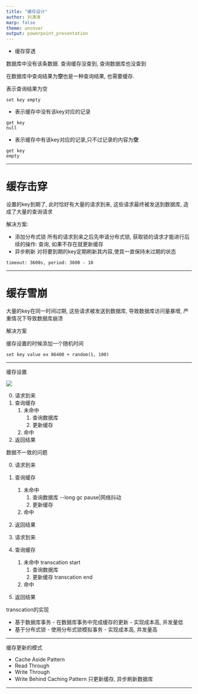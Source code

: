 ```yaml
---
title: "缓存设计"
author: 刘涛涛
marp: false
theme: uncover
output: powerpoint_presentation
---
```


- 缓存穿透

数据库中没有该条数据. 查询缓存没查到, 查询数据库也没查到

在数据库中查询结果为**空**也是一种查询结果, 也需要缓存.

表示查询结果为空
```
set key empty
```

- 表示缓存中没有该key对应的记录
```
get key
null
```

- 表示缓存中有该key对应的记录,只不过记录的内容为**空**
```
get key
empty
```

---

# 缓存击穿

设置的key到期了, 此时恰好有大量的请求到来, 这些请求最终被发送到数据库, 造成了大量的查询请求

解决方案:
- 添加分布式锁 
所有的请求到来之后先申请分布式锁, 获取锁的请求才能进行后续的操作: 查询, 如果不存在就更新缓存
- 异步刷新 对将要到期的key定期刷新其内容,使其一直保持未过期的状态 
```
timeout: 3600s, period: 3600 - 10
```

---

# 缓存雪崩

大量的key在同一时间过期, 这些请求被发送到数据库, 导致数据库访问量暴增, 严重情况下导致数据库崩溃

解决方案

缓存设置的时候添加一个随机时间
```
set key value ex 86400 + random(1, 100)
```

---

缓存设置

![](https://docs.microsoft.com/en-us/azure/architecture/patterns/_images/cache-aside-diagram.png)

0. 请求到来
1. 查询缓存
   1. 未命中
      1. 查询数据库
      2. 更新缓存
   2. 命中
2. 返回结果


数据不一致的问题

0. 请求到来
1. 查询缓存
   1. 未命中
      1. 查询数据库
      --long gc pause|网络抖动 
      2. 更新缓存
   2. 命中
2. 返回结果


0. 请求到来
1. 查询缓存
   1. 未命中
      transcation start
      1. 查询数据库
      2. 更新缓存
      transcation end
   2. 命中
2. 返回结果

transcation的实现
- 基于数据库事务 - 在数据库事务中完成缓存的更新 - 实现成本高, 并发量低
- 基于分布式锁  -  使用分布式锁模拟事务 - 实现成本高, 并发量高

---

缓存更新的模式

- Cache Aside Pattern
- Read Through
- Write Through
- Write Behind Caching Pattern 只更新缓存, 异步刷新数据库
  
---
